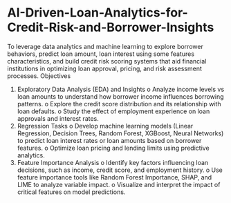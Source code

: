 # AI-Driven-Loan-Analytics-for-Credit-Risk-and-Borrower-Insights
To leverage data analytics and machine learning to explore borrower behaviors, predict loan amount, loan interest using some features characteristics, and build credit risk scoring systems that aid financial institutions in optimizing loan approval, pricing, and risk assessment processes.
Objectives
1.	Exploratory Data Analysis (EDA) and Insights
o	Analyze income levels vs loan amounts to understand how borrower income influences borrowing patterns.
o	Explore the credit score distribution and its relationship with loan defaults.
o	Study the effect of employment experience on loan approvals and interest rates.
2.	Regression Tasks
o	Develop machine learning models (Linear Regression, Decision Trees, Random Forest, XGBoost, Neural Networks) to predict loan interest rates or loan amounts based on borrower features.
o	Optimize loan pricing and lending limits using predictive analytics.
3.	Feature Importance Analysis
o	Identify key factors influencing loan decisions, such as income, credit score, and employment history.
o	Use feature importance tools like Random Forest Importance, SHAP, and LIME to analyze variable impact.
o	Visualize and interpret the impact of critical features on model predictions.
